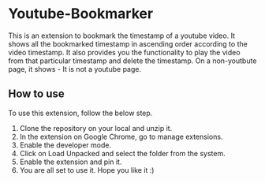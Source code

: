 # Youtube-Bookmarker
 This is an extension to bookmark the timestamp of a youtube video.
 It shows all the bookmarked timestamp in ascending order according to the video timestamp. 
 It also provides you the functionality to play the video from that particular timestamp and delete the timestamp.
 On a non-youtbute page, it shows - It is not a youtube page.
 
 ## How to use
 To use this extension, follow the below step.
 1. Clone the repository on your local and unzip it.
 2. In the extension on Google Chrome, go to manage extensions.
 3. Enable the developer mode.
 4. Click on Load Unpacked and select the folder from the system.
 5. Enable the extension and pin it.
 6. You are all set to use it. Hope you like it :)

